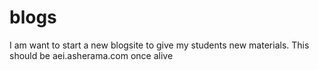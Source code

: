blogs
=====
I am want to start a new blogsite to give my students new materials.
This should be aei.asherama.com once alive
